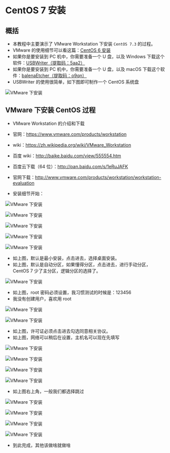 # CentOS 7 安装 


## 概括

- 本教程中主要演示了 VMware Workstation 下安装 `CentOS 7.3` 的过程。
- VMware 的使用细节可以看这篇：[CentOS 6 安装](CentOS-Install.md)
- 如果你是要安装到 PC 机中，你需要准备一个 U 盘，以及 Windows 下载这个软件：[USBWriter（提取码：5aa2）](https://pan.baidu.com/s/1gg83h9T)
- 如果你是要安装到 PC 机中，你需要准备一个 U 盘，以及 macOS 下载这个软件：[balenaEtcher（提取码：o9qn）](https://pan.baidu.com/s/1bjddfOcuhS3UUIOrFf5ehg)
- USBWriter 的使用很简单，如下图即可制作一个 CentOS 系统盘

![VMware 下安装](../images/CentOS-7-Install-a-0.jpg) 


## VMware 下安装 CentOS 过程

- VMware Workstation 的介绍和下载
 - 官网：<https://www.vmware.com/products/workstation>
 - wiki：<https://zh.wikipedia.org/wiki/VMware_Workstation>
 - 百度 wiki：<http://baike.baidu.com/view/555554.htm>
 - 百度云下载（64 位）：<http://pan.baidu.com/s/1eRuJAFK>
 - 官网下载：<http://www.vmware.com/products/workstation/workstation-evaluation>

  
- 安装细节开始：

![VMware 下安装](../images/CentOS-7-Install-a-1.jpg) 

![VMware 下安装](../images/CentOS-7-Install-a-2.jpg)

![VMware 下安装](../images/CentOS-7-Install-a-3.jpg)

![VMware 下安装](../images/CentOS-7-Install-a-4.jpg)

![VMware 下安装](../images/CentOS-7-Install-a-5.jpg)

- 如上图，默认是最小安装，点击进去，选择桌面安装。
- 如上图，默认是自动分区，如果懂得分区，点击进去，进行手动分区，CentOS 7 少了主分区，逻辑分区的选择了。

![VMware 下安装](../images/CentOS-7-Install-a-6.jpg)

- 如上图，root 密码必须设置，我习惯测试的时候是：123456
- 我没有创建用户，喜欢用 root

![VMware 下安装](../images/CentOS-7-Install-a-7.jpg)

![VMware 下安装](../images/CentOS-7-Install-a-8.jpg)

- 如上图，许可证必须点击进去勾选同意相关协议。
- 如上图，网络可以稍后在设置，主机名可以现在先填写

![VMware 下安装](../images/CentOS-7-Install-a-9.jpg)

![VMware 下安装](../images/CentOS-7-Install-a-10.jpg)

![VMware 下安装](../images/CentOS-7-Install-a-11.jpg)

![VMware 下安装](../images/CentOS-7-Install-a-12.jpg)

- 如上图右上角，一般我们都选择跳过

![VMware 下安装](../images/CentOS-7-Install-a-13.jpg)

![VMware 下安装](../images/CentOS-7-Install-a-14.jpg)

![VMware 下安装](../images/CentOS-7-Install-a-15.jpg)

![VMware 下安装](../images/CentOS-7-Install-a-16.jpg)

- 到此完成，其他该做啥就做啥
